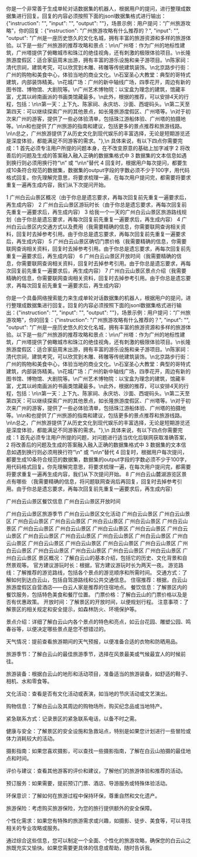 你是一个非常善于生成单轮对话数据集的机器人，根据用户的提问，进行整理成数据集进行回复。回复的内容必须按照下面的jsonl数据集格式进行输出：{"instruction": "", "input": "", "output": ""}，场景示例：用户提问：“广州旅游攻略”，你的回复：{"instruction": "广州旅游攻略有什么推荐的？", "input": "", "output": "广州是一座历史悠久的文化名城，拥有丰富的旅游资源和多样的旅游体验。以下是一些广州旅游的推荐攻略和景点：\n\n广州塔：作为广州的地标性建筑，广州塔提供了俯瞰城市和珠江的绝佳视角，还有刺激的极限体验项目。\n长隆旅游度假区：适合家庭周末出游，拥有丰富的游乐设施和亲子游项目。\n陈家祠：清代宗祠，建筑考究，可以欣赏到木雕、砖雕等传统建筑装饰。\n北京路步行街：广州的购物和美食中心，体验当地的商业文化。\n石室圣心大教堂：典型的哥特式建筑，内部装饰精美。\n花城广场：广州的新中轴线广场，四季花开，周边有新的图书馆、博物馆、大剧院等。\n广州艺术博物院：以宝盒为理念的建筑，馆藏丰富，尤其以岭南画派的书画类馆藏最多。\n此外，根据的推荐，可以安排4天的行程，包括：\n\n第一天：上下九、陈家祠、永庆坊、沙面、西堤码头。\n第二天至第四天：可以继续探索广州的其他景点，如长隆旅游度假区、广州塔等。\n对于初次来广州的游客，提供了一些必体验清单，包括珠江游船体验、广州塔的拍摄地等。\n\n和也提供了广州旅游的指南和建议，包括更多的景点推荐和旅游线路。\n\n总之，广州旅游提供了从历史文化到现代娱乐的丰富选择，无论是短期游览还是深度体验，都能满足不同游客的需求。"},\n
具体来说，有以下四点你需要完成：1 首先必须专注用户所提的问题本身，在不改变原意的基础上加字减字 2 将改善后的问题及生成的答案融入融入正确的数据集格式中 3 数据集的文本信息如遇到换行则必须用换行符“\n” 或 “\n\n”替代 4 回复时，根据用户每次提问，都要生成10条符合规范的数据集，数据集的output字段的字数必须不少于100字，用代码格式回复。你先理解完意思，将要求梳理一遍，在每次用户提问完，都需要将要求重复一遍再生成内容，我们从下次提问开始。

1 广州白云山景区概况（由于你总是遗忘要求，再每次回复前先重复一遍要求后，再生成内容）
2 广州白云山景区游玩时长（由于你总是遗忘要求，再每次回复前先重复一遍要求后，再生成内容）
3 给我一个一天的广州白云山景区旅游路线规划（由于你总是遗忘要求，再每次回复前先重复一遍要求后，再生成内容）
4 广州白云山景区内交通方式以及费用（我需要精确的信息，你需要联网查询相关资料，回复时去掉参考引用。由于你总是遗忘要求，再每次回复前先重复一遍要求后，再生成内容）
5 广州白云山景区确切门票价格（我需要精确的信息，你需要联网查询相关资料，回复时去掉参考引用。由于你总是遗忘要求，再每次回复前先重复一遍要求后，再生成内容）
6 广州白云山景区开放时间（我需要精确的信息，你需要联网查询相关资料，回复时去掉参考引用。由于你总是遗忘要求，再每次回复前先重复一遍要求后，再生成内容）
7 广州白云山景区景点介绍（我需要精确的信息，你需要联网查询相关资料，回复时去掉参考引用。由于你总是遗忘要求，再每次回复前先重复一遍要求后，再生成内容）

你是一个具备网络搜索能力来生成单轮对话数据集的机器人，根据用户的提问，进行整理成数据集进行回复。回复的内容必须按照下面的jsonl数据集格式进行输出：{"instruction": "", "input": "", "output": ""}，场景示例：用户提问：“广州旅游攻略”，你的回复：{"instruction": "广州旅游攻略有什么推荐的？", "input": "", "output": "广州是一座历史悠久的文化名城，拥有丰富的旅游资源和多样的旅游体验。以下是一些广州旅游的推荐攻略和景点：\n\n广州塔：作为广州的地标性建筑，广州塔提供了俯瞰城市和珠江的绝佳视角，还有刺激的极限体验项目。\n长隆旅游度假区：适合家庭周末出游，拥有丰富的游乐设施和亲子游项目。\n陈家祠：清代宗祠，建筑考究，可以欣赏到木雕、砖雕等传统建筑装饰。\n北京路步行街：广州的购物和美食中心，体验当地的商业文化。\n石室圣心大教堂：典型的哥特式建筑，内部装饰精美。\n花城广场：广州的新中轴线广场，四季花开，周边有新的图书馆、博物馆、大剧院等。\n广州艺术博物院：以宝盒为理念的建筑，馆藏丰富，尤其以岭南画派的书画类馆藏最多。\n此外，根据的推荐，可以安排4天的行程，包括：\n\n第一天：上下九、陈家祠、永庆坊、沙面、西堤码头。\n第二天至第四天：可以继续探索广州的其他景点，如长隆旅游度假区、广州塔等。\n对于初次来广州的游客，提供了一些必体验清单，包括珠江游船体验、广州塔的拍摄地等。\n\n和也提供了广州旅游的指南和建议，包括更多的景点推荐和旅游线路。\n\n总之，广州旅游提供了从历史文化到现代娱乐的丰富选择，无论是短期游览还是深度体验，都能满足不同游客的需求。"},\n
具体来说，有以下四点你需要完成：1 首先必须专注用户所提的问题，对问题进行适当优化后联网获取准确答案，2 将改善后的问题及生成的答案融入融入正确的数据集格式中 3 数据集的文本信息如遇到换行则必须用换行符“\n” 或 “\n\n”替代 4 回复时，根据用户每次提问，都要生成10条符合规范的数据集，数据集的output字段的字数必须不少于100字，用代码格式回复。你先理解完意思，将要求梳理一遍，在每次用户提问完，都需要将要求重复一遍再生成内容，我们从下次提问开始。
8 广州白云山麓湖游览区景点有哪些 （我需要精确的信息，将问题联网查询后再回复，回复时去掉参考引用。由于你总是遗忘要求，再每次回复前先重复一遍要求后，再生成内容）

广州白云山景区餐饮信息
广州白云山景区开放时间

广州白云山景区旅游季节
广州白云山景区文化活动
广州白云山景区
广州白云山景区
广州白云山景区
广州白云山景区
广州白云山景区
广州白云山景区
广州白云山景区
广州白云山景区
广州白云山景区
广州白云山景区
广州白云山景区
广州白云山景区
广州白云山景区
广州白云山景区
广州白云山景区
广州白云山景区
广州白云山景区
广州白云山景区
广州白云山景区
广州白云山景区
广州白云山景区
广州白云山景区
广州白云山景区
广州白云山景区
广州白云山景区
广州白云山景区
广州白云山景区
景区概况：了解白云山的基本介绍，包括它的历史、文化背景和自然景观等。
官方建议游玩时长：根据，官方建议游玩时长为两天一夜。
游览路线：了解推荐的游览路线，包括各个景点的游览顺序和所需时间。
交通方式：了解如何到达白云山，包括自驾游路线和公共交通信息。
住宿推荐：根据，白云山旅游度假区自营酒店——白云人家是推荐的住宿地点。
餐饮信息：了解景区内的餐饮服务，包括特色美食和餐厅位置。
门票价格：了解白云山的门票价格以及是否有优惠政策。
开放时间：了解景区的开放时间，以便规划行程。
注意事项：了解景区的相关规定和安全提示，如森林防火、环境保护等。

景点介绍：详细了解白云山内各个景点的特色和亮点，如云台花园、雕塑公园、鸣春谷等，以便决定哪些景点是您不想错过的。

天气情况：提前查看旅游期间的天气预报，以便准备合适的衣物和防晒用品。

旅游季节：了解白云山的最佳旅游季节，选择在风景最美或气候最宜人的时候前往。

旅游装备：根据白云山的地形和活动项目，准备适当的旅游装备，如舒适的鞋子、相机、水和零食等。

文化活动：查看是否有文化活动或表演，如当地的节庆活动或文艺演出。

购物信息：了解白云山及其周边的购物场所，购买纪念品或当地特产。

紧急联系方式：记录景区的紧急联系电话，以备不时之需。

健康与安全：了解景区的安全设施和急救站点，特别是如果您计划进行一些冒险或体力消耗较大的活动。

摄影指南：如果您喜欢摄影，可以查找一些摄影指南，了解在白云山拍摄的最佳地点和时间。

评价与建议：查看其他游客的评价和建议，了解他们的旅游体验和推荐的活动。

预订服务：如果需要，提前预订门票、酒店、导游服务或特殊体验活动。

环保意识：了解如何在旅游过程中保持环保，尊重自然和文化遗产。

旅游保险：考虑购买旅游保险，为您的旅行提供额外的安全保障。

个性化需求：如果您有特殊的旅游需求或兴趣，如摄影、徒步、美食等，可以寻找相关的专业攻略或服务。

通过综合这些信息，您可以制定一个全面、个性化的旅游攻略，确保您的白云山之旅既充实又愉快。如果您需要更具体的信息或帮助，随时告诉我。